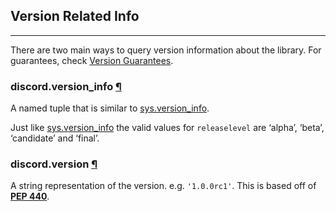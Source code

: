 ## Version Related Info
****
There are two main ways to query version information about the library. For guarantees, check [Version Guarantees](https://discordpy.readthedocs.io/en/stable/version_guarantees.html#version-guarantees).

### discord.version_info [¶](https://discordpy.readthedocs.io/en/stable/api.html#discord.version_info)
A named tuple that is similar to [sys.version_info](https://docs.python.org/3/library/sys.html#sys.version_info).

Just like [sys.version_info](https://docs.python.org/3/library/sys.html#sys.version_info) the valid values for `releaselevel` are ‘alpha’, ‘beta’, ‘candidate’ and ‘final’.

### discord.__version__ [¶](https://discordpy.readthedocs.io/en/stable/api.html#discord.__version__)
A string representation of the version. e.g. `'1.0.0rc1'`. This is based off of [**PEP 440**](https://www.python.org/dev/peps/pep-0440).
